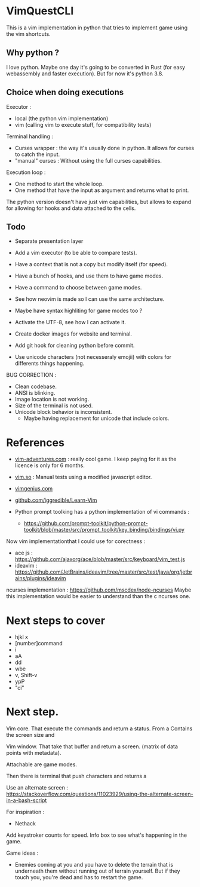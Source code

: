 # VimQuestCLI

This is a vim implementation in python that tries to implement game using the vim shortcuts.

## Why python ?

I love python. Maybe one day it's going to be converted in Rust (for easy webassembly and faster execution). But for now it's python 3.8.

## Choice when doing executions

Executor :
- local (the python vim implementation)
- vim (calling vim to execute stuff, for compatibility tests)

Terminal handling :
- Curses wrapper : the way it's usually done in python.
  It allows for curses to catch the input.
- "manual" curses : Without using the full curses capabilities.

Execution loop :
- One method to start the whole loop.
- One method that have the input as argument and returns what to print.

The python version doesn't have just vim capabilities, but allows to expand for allowing for hooks and data attached to the cells.

## Todo

- Separate presentation layer

- Add a vim executor (to be able to compare tests).
- Have a context that is not a copy but modify itself (for speed).
- Have a bunch of hooks, and use them to have game modes.
- Have a command to choose between game modes.
- See how neovim is made so I can use the same architecture.
- Maybe have syntax highliting for game modes too ?
- Activate the UTF-8, see how I can activate it.
- Create docker images for website and terminal.
- Add git hook for cleaning python before commit.
- Use unicode characters (not necesseraly emojii) with colors for differents things happening.

BUG CORRECTION :
- Clean codebase.
- ANSI is blinking.
- Image location is not working.
- Size of the terminal is not used.
- Unicode block behavior is inconsistent.
  - Maybe having replacement for unicode that include colors.

# References

- [vim-adventures.com](https://vim-adventures.com/) : really cool game. I keep paying for it as the licence is only for 6 months.
- [vim.so](https://www.vim.so/lessons) : Manual tests using a modified javascript editor.
- [vimgenius.com](http://www.vimgenius.com/lessons/vim-intro/levels/level-1)
- [github.com/iggredible/Learn-Vim](https://github.com/iggredible/Learn-Vim/blob/master)

- Python prompt toolking has a python implementation of vi commands :
  - https://github.com/prompt-toolkit/python-prompt-toolkit/blob/master/src/prompt_toolkit/key_binding/bindings/vi.py

Now vim implementationthat I could use for corectness :
- ace js : https://github.com/ajaxorg/ace/blob/master/src/keyboard/vim_test.js
- ideavim : https://github.com/JetBrains/ideavim/tree/master/src/test/java/org/jetbrains/plugins/ideavim

ncurses implementation : https://github.com/mscdex/node-ncurses
Maybe this implementation would be easier to understand than the c ncurses one.
# Next steps to cover

- hjkl x
- [number]command
- i
- aA
- dd
- wbe
- v, Shift-v
- ypP
- "ci<symbol>"


# Next step.

Vim core. That execute the commands and return a status. From a Contains the screen size and 

Vim window. That take that buffer and return a screen. (matrix of data points with metadata).

Attachable are game modes.

Then there is terminal that push characters and returns a  

Use an alternate screen : https://stackoverflow.com/questions/11023929/using-the-alternate-screen-in-a-bash-script
  
For inspiration :
- Nethack

Add keystroker counts for speed.
Info box to see what's happening in the game.

Game ideas : 
- Enemies coming at you and you have to delete the terrain that is underneath them without running out of terrain yourself. But if they touch you, you're dead and has to restart the game.



